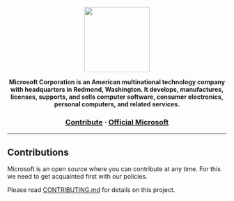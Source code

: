 <p align="center">
  <img src="https://pngimg.com/uploads/microsoft/microsoft_PNG4.png" height="150" />
</p>

<p align="center">
  <strong>Microsoft Corporation is an American multinational technology company with headquarters in Redmond, Washington. It develops, manufactures, licenses, supports, and sells computer software, consumer electronics, personal computers, and related services.</strong>
</p>

<h3 align="center">
  <a href="">Contribute</a>
  <span> · </span>
  <a href="https://microsoft.com">Official Microsoft</a>
</h3>

---

## Contributions

Microsoft is an open source where you can contribute at any time. For this we need to get acquainted first with our policies.

Please read [CONTRIBUTING.md](CONTRIBUTING.md) for details on this project.

